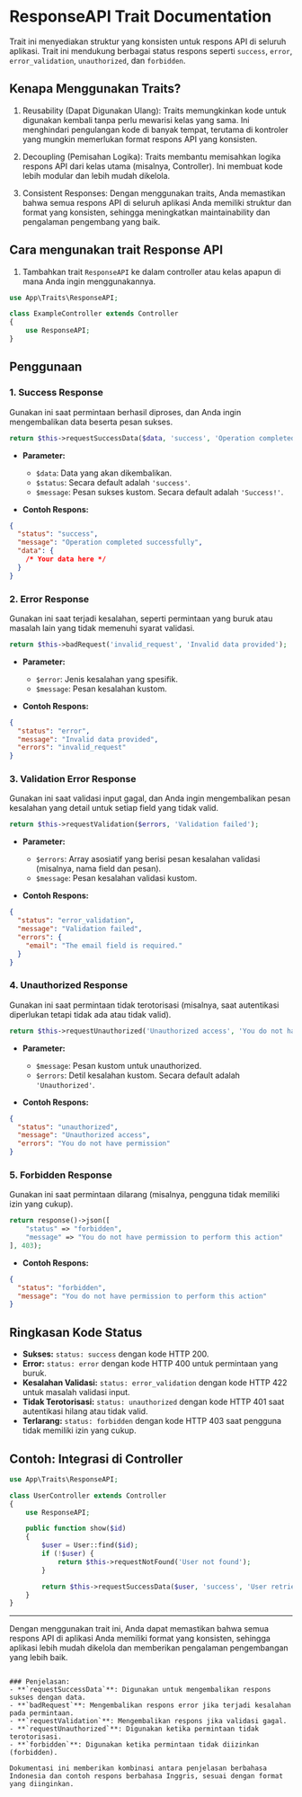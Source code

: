 # ResponseAPI Trait Documentation

Trait ini menyediakan struktur yang konsisten untuk respons API di seluruh aplikasi. Trait ini mendukung berbagai status respons seperti `success`, `error`, `error_validation`, `unauthorized`, dan `forbidden`.

## Kenapa Menggunakan Traits?

1. Reusability (Dapat Digunakan Ulang): Traits memungkinkan kode untuk digunakan kembali tanpa perlu mewarisi kelas yang sama. Ini menghindari pengulangan kode di banyak tempat, terutama di kontroler yang mungkin memerlukan format respons API yang konsisten.

2. Decoupling (Pemisahan Logika): Traits membantu memisahkan logika respons API dari kelas utama (misalnya, Controller). Ini membuat kode lebih modular dan lebih mudah dikelola.

3. Consistent Responses: Dengan menggunakan traits, Anda memastikan bahwa semua respons API di seluruh aplikasi Anda memiliki struktur dan format yang konsisten, sehingga meningkatkan maintainability dan pengalaman pengembang yang baik.

## Cara mengunakan trait Response API

1. Tambahkan trait `ResponseAPI` ke dalam controller atau kelas apapun di mana Anda ingin menggunakannya.

```php
use App\Traits\ResponseAPI;

class ExampleController extends Controller
{
    use ResponseAPI;
}
```

## Penggunaan

### 1. Success Response

Gunakan ini saat permintaan berhasil diproses, dan Anda ingin mengembalikan data beserta pesan sukses.

```php
return $this->requestSuccessData($data, 'success', 'Operation completed successfully');
```

- **Parameter:**

  - `$data`: Data yang akan dikembalikan.
  - `$status`: Secara default adalah `'success'`.
  - `$message`: Pesan sukses kustom. Secara default adalah `'Success!'`.

- **Contoh Respons:**

```json
{
  "status": "success",
  "message": "Operation completed successfully",
  "data": {
    /* Your data here */
  }
}
```

### 2. Error Response

Gunakan ini saat terjadi kesalahan, seperti permintaan yang buruk atau masalah lain yang tidak memenuhi syarat validasi.

```php
return $this->badRequest('invalid_request', 'Invalid data provided');
```

- **Parameter:**

  - `$error`: Jenis kesalahan yang spesifik.
  - `$message`: Pesan kesalahan kustom.

- **Contoh Respons:**

```json
{
  "status": "error",
  "message": "Invalid data provided",
  "errors": "invalid_request"
}
```

### 3. Validation Error Response

Gunakan ini saat validasi input gagal, dan Anda ingin mengembalikan pesan kesalahan yang detail untuk setiap field yang tidak valid.

```php
return $this->requestValidation($errors, 'Validation failed');
```

- **Parameter:**

  - `$errors`: Array asosiatif yang berisi pesan kesalahan validasi (misalnya, nama field dan pesan).
  - `$message`: Pesan kesalahan validasi kustom.

- **Contoh Respons:**

```json
{
  "status": "error_validation",
  "message": "Validation failed",
  "errors": {
    "email": "The email field is required."
  }
}
```

### 4. Unauthorized Response

Gunakan ini saat permintaan tidak terotorisasi (misalnya, saat autentikasi diperlukan tetapi tidak ada atau tidak valid).

```php
return $this->requestUnauthorized('Unauthorized access', 'You do not have permission');
```

- **Parameter:**

  - `$message`: Pesan kustom untuk unauthorized.
  - `$errors`: Detil kesalahan kustom. Secara default adalah `'Unauthorized'`.

- **Contoh Respons:**

```json
{
  "status": "unauthorized",
  "message": "Unauthorized access",
  "errors": "You do not have permission"
}
```

### 5. Forbidden Response

Gunakan ini saat permintaan dilarang (misalnya, pengguna tidak memiliki izin yang cukup).

```php
return response()->json([
    "status" => "forbidden",
    "message" => "You do not have permission to perform this action"
], 403);
```

- **Contoh Respons:**

```json
{
  "status": "forbidden",
  "message": "You do not have permission to perform this action"
}
```

## Ringkasan Kode Status

- **Sukses:** `status: success` dengan kode HTTP 200.
- **Error:** `status: error` dengan kode HTTP 400 untuk permintaan yang buruk.
- **Kesalahan Validasi:** `status: error_validation` dengan kode HTTP 422 untuk masalah validasi input.
- **Tidak Terotorisasi:** `status: unauthorized` dengan kode HTTP 401 saat autentikasi hilang atau tidak valid.
- **Terlarang:** `status: forbidden` dengan kode HTTP 403 saat pengguna tidak memiliki izin yang cukup.

## Contoh: Integrasi di Controller

```php
use App\Traits\ResponseAPI;

class UserController extends Controller
{
    use ResponseAPI;

    public function show($id)
    {
        $user = User::find($id);
        if (!$user) {
            return $this->requestNotFound('User not found');
        }

        return $this->requestSuccessData($user, 'success', 'User retrieved successfully');
    }
}
```

---

Dengan menggunakan trait ini, Anda dapat memastikan bahwa semua respons API di aplikasi Anda memiliki format yang konsisten, sehingga aplikasi lebih mudah dikelola dan memberikan pengalaman pengembangan yang lebih baik.

```

### Penjelasan:
- **`requestSuccessData`**: Digunakan untuk mengembalikan respons sukses dengan data.
- **`badRequest`**: Mengembalikan respons error jika terjadi kesalahan pada permintaan.
- **`requestValidation`**: Mengembalikan respons jika validasi gagal.
- **`requestUnauthorized`**: Digunakan ketika permintaan tidak terotorisasi.
- **`forbidden`**: Digunakan ketika permintaan tidak diizinkan (forbidden).

Dokumentasi ini memberikan kombinasi antara penjelasan berbahasa Indonesia dan contoh respons berbahasa Inggris, sesuai dengan format yang diinginkan.
```
